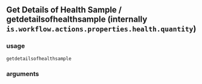 
## Get Details of Health Sample / getdetailsofhealthsample (internally `is.workflow.actions.properties.health.quantity`)


### usage
`getdetailsofhealthsample `

### arguments

